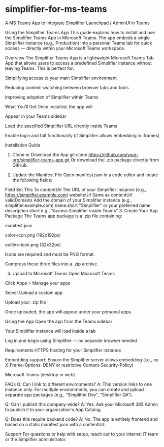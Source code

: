 # simplifier-for-ms-teams
A MS Teams App to integrate Simplifier Launchpad / AdminUI in Teams

Using the Simplifier Teams App
This guide explains how to install and use the Simplifier Teams App in Microsoft Teams. The app embeds a single Simplifier instance (e.g., Production) into a personal Teams tab for quick access — directly within your Microsoft Teams workspace.

Overview
The Simplifier Teams App is a lightweight Microsoft Teams Tab App that allows users to access a predefined Simplifier instance without leaving Teams. This is perfect for:

Simplifying access to your main Simplifier environment

Reducing context-switching between browser tabs and tools

Improving adoption of Simplifier within Teams

What You’ll Get
Once installed, the app will:

Appear in your Teams sidebar

Load the specified Simplifier URL directly inside Teams

Enable login and full functionality (if Simplifier allows embedding in iframes)

Installation Guide
1. Clone or Download the App
git clone https://github.com/your-org/simplifier-teams-app.git
Or download the .zip package directly from GitHub.

2. Update the Manifest File
Open manifest.json in a code editor and locate the following fields:

Field	Set This To
contentUrl	The URL of your Simplifier instance (e.g., https://simplifier.example.com)
websiteUrl	Same as contentUrl
validDomains	Add the domain of your Simplifier instance (e.g., simplifier.example.com)
name.short	"Simplifier" or your preferred name
description.short	e.g., "Access Simplifier inside Teams"
3. Create Your App Package
The Teams app package is a .zip file containing:

manifest.json

color-icon.png (192x192px)

outline-icon.png (32x32px)

Icons are required and must be PNG format.

Compress these three files into a .zip archive.

4. Upload to Microsoft Teams
Open Microsoft Teams

Click Apps > Manage your apps

Select Upload a custom app

Upload your .zip file

Once uploaded, the app will appear under your personal apps.

Using the App
Open the app from the Teams sidebar

Your Simplifier instance will load inside a tab

Log in and begin using Simplifier — no separate browser needed

Requirements
HTTPS hosting for your Simplifier instance

Embedding support: Ensure the Simplifier server allows embedding (i.e., no X-Frame-Options: DENY or restrictive Content-Security-Policy)

Microsoft Teams (desktop or web)

FAQs
Q: Can I link to different environments?
A: This version links to one instance only. For multiple environments, you can create and upload separate app packages (e.g., "Simplifier Dev", "Simplifier QA").

Q: Can I publish this company-wide?
A: Yes. Ask your Microsoft 365 Admin to publish it to your organization's App Catalog.

Q: Does this require backend code?
A: No. The app is entirely frontend and based on a static manifest.json with a contentUrl.

Support
For questions or help with setup, reach out to your internal IT team or the Simplifier administrator.

